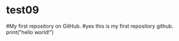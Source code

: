 # test09
#My first repository on GitHub.
#yes this is my first repository github.
print("hello world!")
